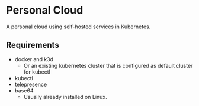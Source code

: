 # Personal Cloud

A personal cloud using self-hosted services in Kubernetes.

## Requirements

- docker and k3d
    - Or an existing kubernetes cluster that is configured as default cluster for kubectl
- kubectl
- telepresence
- base64
    - Usually already installed on Linux.

